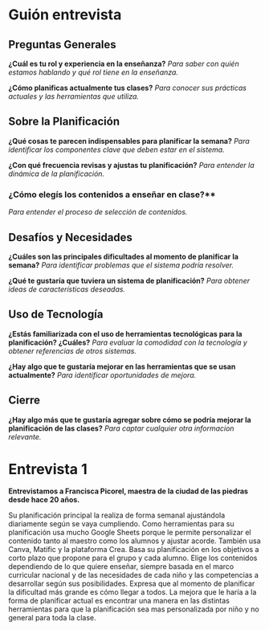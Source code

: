 # Guión entrevista

## Preguntas Generales

**¿Cuál es tu rol y experiencia en la enseñanza?**
*Para saber con quién estamos hablando y qué rol tiene en la enseñanza.*

**¿Cómo planificas actualmente tus clases?**
*Para conocer sus prácticas actuales y las herramientas que utiliza.*

## Sobre la Planificación

**¿Qué cosas te parecen indispensables para planificar la semana?**
*Para identificar los componentes clave que deben estar en el sistema.*

**¿Con qué frecuencia revisas y ajustas tu planificación?**
*Para entender la dinámica de la planificación.*

### ¿Cómo elegís los contenidos a enseñar en clase?**
*Para entender el proceso de selección de contenidos.*

## Desafíos y Necesidades

**¿Cuáles son las principales dificultades al momento de planificar la semana?**
*Para identificar problemas que el sistema podría resolver.*

**¿Qué te gustaría que tuviera un sistema de planificación?**
*Para obtener ideas de características deseadas.*

## Uso de Tecnología

**¿Estás familiarizada con el uso de herramientas tecnológicas para la planificación? ¿Cuáles?**
*Para evaluar la comodidad con la tecnología y obtener referencias de otros sistemas.*

**¿Hay algo que te gustaría mejorar en las herramientas que se usan actualmente?**
*Para identificar oportunidades de mejora.*

## Cierre

**¿Hay algo más que te gustaría agregar sobre cómo se podría mejorar la planificación de las clases?**
*Para captar cualquier otra informacion relevante.*


# Entrevista 1

**Entrevistamos a Francisca Picorel, maestra de la ciudad de las piedras desde hace 20 años.**

Su planificación principal la realiza de forma semanal ajustándola diariamente según se vaya cumpliendo.
Como herramientas para su planificación usa mucho Google Sheets porque le permite personalizar el contenido tanto al maestro como los alumnos y ajustar acorde. También usa Canva, Matific y la plataforma Crea.
Basa su planificación en los objetivos a corto plazo que propone para el grupo y cada alumno.
Elige los contenidos dependiendo de lo que quiere enseñar, siempre basada en el marco curricular nacional y de las necesidades de cada niño y las competencias a desarrollar según sus posibilidades.
Expresa que al momento de planificar la dificultad más grande es cómo llegar a todos.
La mejora que le haría a la forma de planificar actual es encontrar una manera en las distintas herramientas para que la planificación sea mas personalizada por niño y no general para toda la clase.